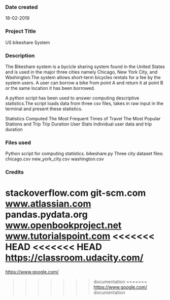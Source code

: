 ### Date created
18-02-2019

### Project Title
US bikeshare System

### Description

The Bikeshare system is a bycicle sharing system found in the United States and is used in the major three cities namely Chicago, New York City, and Washington.The system allows short-term bicycles rentals for a fee by the system users. A user can borrow a bike from point A and return it at point B or the same location it has been borrowed. 

A python script has been used to answer computing descriptive statistics.The script loads data from three csv files, takes in raw input in the terminal and  present these statistics.

Statistics Computed
The Most Frequent Times of Travel
The Most Popular Stations and Trip
Trip Duration
User Stats
Individual user data and trip duration

### Files used
Python script for computing statistics.
bikeshare.py
Three city dataset files:
chicago.csv
new_york_city.csv
washington.csv

### Credits
stackoverflow.com
git-scm.com
www.atlassian.com
pandas.pydata.org
www.openbookproject.net
www.tutorialspoint.com
<<<<<<< HEAD
<<<<<<< HEAD
https://classroom.udacity.com/
=======
https://www.google.com/
>>>>>>> documentation
=======
https://www.google.com/
>>>>>>> documentation
